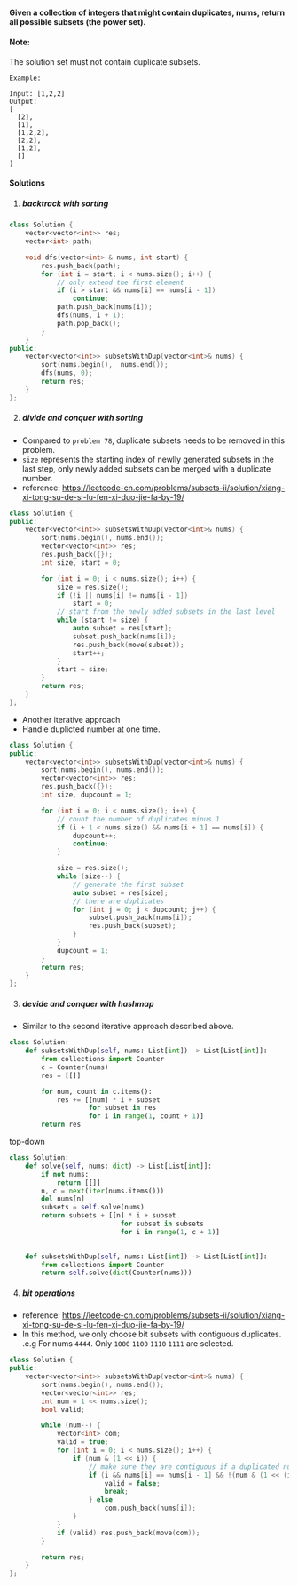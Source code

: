#### Given a collection of integers that might contain duplicates, nums, return all possible subsets (the power set).

#### Note: 
The solution set must not contain duplicate subsets.

```
Example:

Input: [1,2,2]
Output:
[
  [2],
  [1],
  [1,2,2],
  [2,2],
  [1,2],
  []
]
```

#### Solutions


1. ##### backtrack with sorting

```c++
class Solution {
    vector<vector<int>> res;
    vector<int> path;

    void dfs(vector<int> & nums, int start) {
        res.push_back(path);
        for (int i = start; i < nums.size(); i++) {
            // only extend the first element
            if (i > start && nums[i] == nums[i - 1])
                continue;
            path.push_back(nums[i]);
            dfs(nums, i + 1);
            path.pop_back();
        }
    }
public:
    vector<vector<int>> subsetsWithDup(vector<int>& nums) {
        sort(nums.begin(),  nums.end());
        dfs(nums, 0);
        return res;
    }
};
```

2. ##### divide and conquer with sorting

- Compared to `problem 78`, duplicate subsets needs to be removed in this problem.
- `size` represents the starting index of newlly generated subsets in the last step, only newly added subsets can be merged with a duplicate number.
- reference: https://leetcode-cn.com/problems/subsets-ii/solution/xiang-xi-tong-su-de-si-lu-fen-xi-duo-jie-fa-by-19/

```c++
class Solution {
public:
    vector<vector<int>> subsetsWithDup(vector<int>& nums) {
        sort(nums.begin(), nums.end());
        vector<vector<int>> res;
        res.push_back({});
        int size, start = 0;

        for (int i = 0; i < nums.size(); i++) {
            size = res.size();
            if (!i || nums[i] != nums[i - 1])
                start = 0;
            // start from the newly added subsets in the last level
            while (start != size) {
                auto subset = res[start];
                subset.push_back(nums[i]);
                res.push_back(move(subset));
                start++;
            }
            start = size;
        }
        return res;
    }
};
```

- Another iterative approach
- Handle duplicted number at one time.

```c++
class Solution {
public:
    vector<vector<int>> subsetsWithDup(vector<int>& nums) {
        sort(nums.begin(), nums.end());
        vector<vector<int>> res;
        res.push_back({});
        int size, dupcount = 1;

        for (int i = 0; i < nums.size(); i++) {
            // count the number of duplicates minus 1
            if (i + 1 < nums.size() && nums[i + 1] == nums[i]) {
                dupcount++;
                continue;
            }

            size = res.size();
            while (size--) {
                // generate the first subset
                auto subset = res[size];
                // there are duplicates
                for (int j = 0; j < dupcount; j++) {
                    subset.push_back(nums[i]);
                    res.push_back(subset);
                }
            }
            dupcount = 1;
        }
        return res;
    }
};
```


3. ##### devide and conquer with hashmap

- Similar to the second iterative approach described above.

```python
class Solution:
    def subsetsWithDup(self, nums: List[int]) -> List[List[int]]:
        from collections import Counter
        c = Counter(nums)
        res = [[]]

        for num, count in c.items():
            res += [[num] * i + subset
                    for subset in res
                    for i in range(1, count + 1)]
        return res
```

top-down

```python
class Solution:
    def solve(self, nums: dict) -> List[List[int]]:
        if not nums:
            return [[]]
        n, c = next(iter(nums.items()))
        del nums[n]
        subsets = self.solve(nums)
        return subsets + [[n] * i + subset
                            for subset in subsets
                            for i in range(1, c + 1)]
        

    def subsetsWithDup(self, nums: List[int]) -> List[List[int]]:
        from collections import Counter
        return self.solve(dict(Counter(nums)))

```

4. ##### bit operations

- reference: https://leetcode-cn.com/problems/subsets-ii/solution/xiang-xi-tong-su-de-si-lu-fen-xi-duo-jie-fa-by-19/
- In this method, we only choose bit subsets with contiguous duplicates. .e.g For nums `4444`. Only `1000` `1100` `1110` `1111` are selected.


```c++
class Solution {
public:
    vector<vector<int>> subsetsWithDup(vector<int>& nums) {
        sort(nums.begin(), nums.end());
        vector<vector<int>> res;
        int num = 1 << nums.size();
        bool valid;

        while (num--) {
            vector<int> com;
            valid = true;
            for (int i = 0; i < nums.size(); i++) {
                if (num & (1 << i)) {
                    // make sure they are contiguous if a duplicated number is set to 1.
                    if (i && nums[i] == nums[i - 1] && !(num & (1 << (i - 1)))) {
                        valid = false;
                        break;
                    } else
                        com.push_back(nums[i]);
                }
            }
            if (valid) res.push_back(move(com));
        }

        return res;
    }
};
```